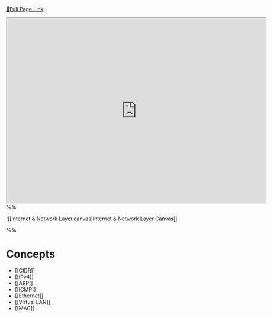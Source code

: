 [🔗Full Page Link](http://server.isaacklugman.com/distributed-systems-and-networks/internet-&-network-layer.html)

<iframe src="http://server.isaacklugman.com/distributed-systems-and-networks/internet-&-network-layer.html" width="700px" height="500px"></iframe>
%%


![[Internet & Network Layer.canvas|Internet & Network Layer Canvas]]

%%

# Concepts

- [[CIDR]]
- [[IPv4]]
- [[ARP]]
- [[ICMP]]
- [[Ethernet]]
- [[Virtual LAN]]
- [[MAC]]